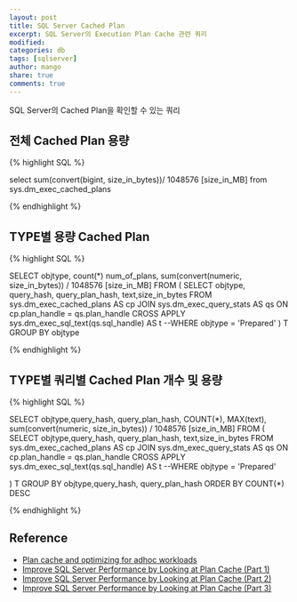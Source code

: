 ```yaml
---
layout: post
title: SQL Server Cached Plan
excerpt: SQL Server의 Execution Plan Cache 관련 쿼리
modified:
categories: db
tags: [sqlserver]
author: mango
share: true
comments: true  
---
```


SQL Server의 Cached Plan을 확인할 수 있는 쿼리


## 전체 Cached Plan 용량

{% highlight SQL %}

select sum(convert(bigint, size_in_bytes))/ 1048576 [size_in_MB]  from sys.dm_exec_cached_plans

{% endhighlight %}

## TYPE별 용량 Cached Plan

{% highlight SQL %}

SELECT objtype, count(*) num_of_plans, sum(convert(numeric, size_in_bytes)) / 1048576 [size_in_MB]
FROM (
     SELECT objtype, query_hash, query_plan_hash, text,size_in_bytes FROM sys.dm_exec_cached_plans AS cp
     JOIN sys.dm_exec_query_stats AS qs ON cp.plan_handle = qs.plan_handle
     CROSS APPLY sys.dm_exec_sql_text(qs.sql_handle) AS t
     --WHERE objtype = 'Prepared'
) T
GROUP BY objtype

{% endhighlight %}

## TYPE별 쿼리별 Cached Plan 개수 및 용량

{% highlight SQL %}

SELECT objtype,query_hash, query_plan_hash, COUNT(*), MAX(text), sum(convert(numeric, size_in_bytes)) / 1048576 [size_in_MB]
FROM (
     SELECT objtype,query_hash, query_plan_hash, text,size_in_bytes FROM sys.dm_exec_cached_plans AS cp
     JOIN sys.dm_exec_query_stats AS qs ON cp.plan_handle = qs.plan_handle
     CROSS APPLY sys.dm_exec_sql_text(qs.sql_handle) AS t
     --WHERE objtype = 'Prepared'

) T
GROUP BY objtype,query_hash, query_plan_hash
ORDER BY COUNT(*) DESC

{% endhighlight %}

## Reference

* [Plan cache and optimizing for adhoc workloads](http://www.sqlskills.com/blogs/kimberly/plan-cache-and-optimizing-for-adhoc-workloads/)
* [Improve SQL Server Performance by Looking at Plan Cache (Part 1)](http://logicalread.solarwinds.com/sql-server-minimize-single-use-plans-tl01/#.VfIgcxGqpBc)
* [Improve SQL Server Performance by Looking at Plan Cache (Part 2)](http://logicalread.solarwinds.com/sql-server-identifying-plans-that-need-tuning-tl01/#.VfJMrRGqpBc)
* [Improve SQL Server Performance by Looking at Plan Cache (Part 3)](http://logicalread.solarwinds.com/sql-server-identify-similar-plans-tl01/#.VfJM5BGqpBc)
